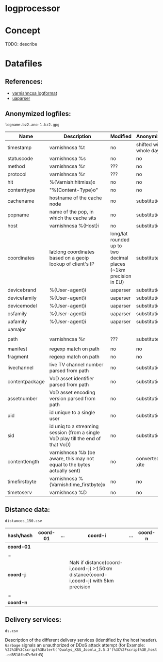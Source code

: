 # logprocessor

# Concept

TODO: describe


# Datafiles

## References:

* [varnishncsa logformat](https://varnish-cache.org/docs/trunk/reference/varnishncsa.html)
* [uaparser](http://)


## Anonymized logfiles:

`logname.bz2.ano-1.bz2.gpg`

|Name|Description|Modified|Anonymization|Unit|Example|
|--|--|--|--|--|--|
|timestamp|varnishncsa %t|no|shifted with whole days||`2081-08-10 07:27:45`|
|statuscode|varnishncsa %s|no|no||`200`|
|method|varnishncsa %r|???|no||`GET`|
|protocol|varnishncsa %r|???|no||`HTTP/1.1`|
|hit|%{Varnish:hitmiss}x|no|no||`hit`|
|contenttype|"%{Content-Type}o"|no|no||`text/xml`|
|cachename|hostname of the cache node|no|substitution||`cachename-9f7407ab`|
|popname|name of the pop, in which the cache sits|no|substitution||`popname-ea30c95d`|
|host|varnishncsa %{Host}i|no|substitution||`host-3e4e7625b87a06b4`|
|coordinates|lat:long coordinates based on a geoip lookup of client's IP|long/lat rounded up to two decimal places (~1km precision in EU)|substituted||`coordinates-cade362a712f9a5e`|
|devicebrand|%{User-agent}i|uaparser|substitution||`devicebrand-a514a965`|
|devicefamily|%{User-agent}i|uaparser|substitution||`devicefamily-59342d25`|
|devicemodel|%{User-agent}i|uaparser|substitution||`devicemodel-90ce0a37`|
|osfamily|%{User-agent}i|uaparser|substitution||`osfamily-f5984c0b`|
|uafamily|%{User-agent}i|uaparser|substitution||`uafamily-4cd61238`|
|uamajor||||||
|path|varnishncsa %r|???|substituted||`path-518c4a144f6e7cfed8a3b6178349b36e`|
|manifest|regexp match on path|no|no||`False`|
|fragment|regexp match on path|no|no||`False`|
|livechannel|live TV channel number parsed from path|no|substitution||`livechannel-7441b3f7`|
|contentpackage|VoD asset identifier parsed from path|no|substitution|||
|assetnumber|VoD asset encoding version parsed from path|no|substitution|||
|uid|id unique to a single user|no|substitution||`uid-951276f2635c065d28507d06`|
|sid|id uniq to a streaming session (from a single VoD play till the end of that VoD)|no|substitution||`sid-d0753013b4d5b24dc6b3e8fb`|
|contentlength|varnishncsa %b (be aware, this may not equal to the bytes actually sent)|no|converted to xite |xite|`0.19897032101756512`|
|timefirstbyte|varnishncsa %{Varnish:time_firstbyte}x|no|no|seconds|`0.000193`|
|timetoserv|varnishncsa %D|no|no|seconds|`0.000257`|


## Distance data:

`distances_150.csv`

|hash/hash|coord-01|...     |coord-i |...|coord-n|
|-------------|--------|--------|--------|---|-------|
|**coord-01** |        |        |        |   |       |
|**...**      |        |        |        |   |       |
|**coord-j**  |        |        | NaN if distance(coord-i,coord-j) >150km<br/>distance(coord-i,coord-j) with 5km precision|   |       |
|**...**      |        |        |        |   |       |
|**coord-n**  |        |        |        |   |       |

## Delivery services:

`ds.csv`

Description of the different delivery services (identified by the host header). `Garbage` signals an unauthorized or DDoS attack attempt (for Example: `%22%3E%3Cscript%3Ealert('Qualys_XSS_Joomla_2.5.3')%3C%2Fscript%3E,host-cd8518fbd7c5dfd3`)




